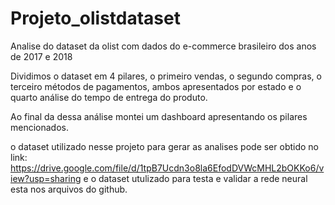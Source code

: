 # Projeto_olistdataset
Analise do dataset da olist com dados do e-commerce brasileiro dos anos de 2017 e 2018

Dividimos o dataset em 4 pilares, o primeiro vendas, o segundo compras, o terceiro métodos de pagamentos, ambos apresentados por estado
e o quarto análise do tempo de entrega do produto.

Ao final da dessa análise montei um dashboard apresentando os pilares mencionados.

o dataset utilizado nesse projeto para gerar as analises pode ser obtido no link: https://drive.google.com/file/d/1tpB7Ucdn3o8la6EfodDVWcMHL2bOKKo6/view?usp=sharing e o dataset utulizado para testa e validar a rede neural esta nos arquivos do github.
